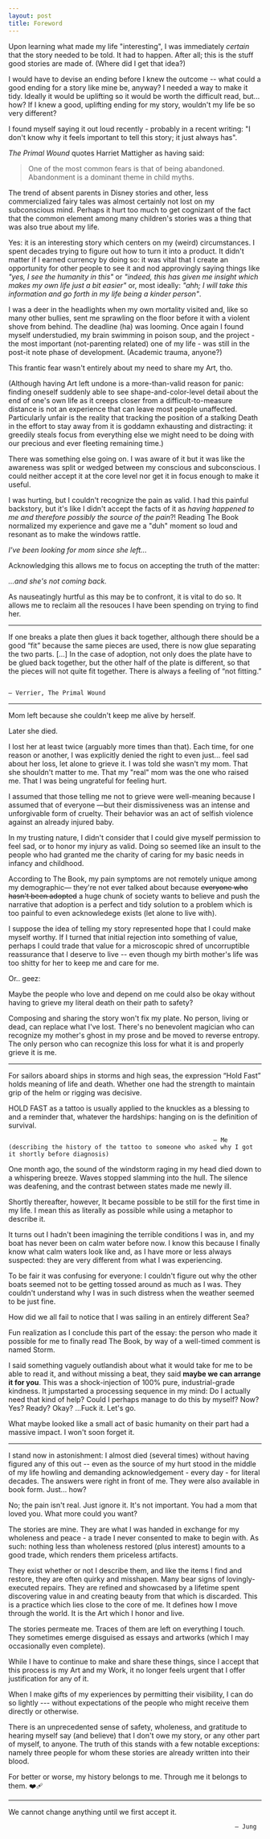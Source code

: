 ```yaml
---
layout: post
title: Foreword
---
```


Upon learning what made my life "interesting", I was immediately *certain* that the story needed to be told. It had to happen. After all; this is the stuff good stories are made of. (Where did I get that idea?)

I would have to devise an ending before I knew the outcome -- what could a good ending for a story like mine be, anyway? I needed a way to make it tidy. Ideally it would be uplifting so it would be worth the difficult read, but... how? If I knew a good, uplifting ending for my story, wouldn't my life be so very different?

I found myself saying it out loud recently - probably in a recent writing: "I don't know why it feels important to tell this story; it just always has".

*The Primal Wound* quotes Harriet Mattigher as having said:

> One of the most common fears is that of being abandoned. Abandonment is a dominant theme in child myths.

The trend of absent parents in Disney stories and other, less commercialized fairy tales was almost certainly not lost on my subconscious mind. Perhaps it hurt too much to get cognizant of the fact that the common element among many children's stories was a thing that was also true about my life.

Yes: it is an interesting story which centers on my (weird) circumstances. I spent decades trying to figure out how to turn it into a product. It didn't matter if I earned currency by doing so: it was vital that I create an opportunity for other people to see it and nod approvingly saying things like *"yes, I see the humanity in this"* or *"indeed, this has given me insight which makes my own life just a bit easier"* or, most ideally: *"ahh; I will take this information and go forth in my life being a kinder person"*.

I was a deer in the headlights when my own mortality visited and, like so many other bullies, sent me sprawling on the floor before it with a violent shove from behind. The deadline (ha) was looming. Once again I found myself understudied, my brain swimming in poison soup, and the project - the most important (not-parenting related) one of my life - was still in the post-it note phase of development. (Academic trauma, anyone?)

This frantic fear wasn't entirely about my need to share my Art, tho.

(Although having Art left undone is a more-than-valid reason for panic: finding oneself suddenly able to see shape-and-color-level detail about the end of one's own life as it creeps closer from a difficult-to-measure distance is not an experience that can leave most people unaffected. Particularly unfair is the reality that tracking the position of a stalking Death in the effort to stay away from it is goddamn exhausting and distracting: it greedily steals focus from everything else we might need to be doing with our precious and ever fleeting remaining time.)

There was something else going on. I was aware of it but it was like the awareness was split or wedged between my conscious and subconscious. I could neither accept it at the core level nor get it in focus enough to make it useful.

I was hurting, but I couldn't recognize the pain as valid. I had this painful backstory, but it's like I didn't accept the facts of it as *having happened to me and therefore possibly the source of the pain*?! Reading The Book normalized my experience and gave me a "duh" moment so loud and resonant as to make the windows rattle. 

*I've been looking for mom since she left...*

Acknowledging this allows me to focus on accepting the truth of the matter: 

*...and she's not coming back.*

As nauseatingly hurtful as this may be to confront, it is vital to do so. It allows me to reclaim all the resouces I have been spending on trying to find her.

---

If one breaks a plate then glues it back together, although there should be a good “fit” because the same pieces are used, there is now glue separating the two parts. [...] In the case of adoption, not only does the plate have to be glued back together, but the other half of the plate is different, so that the pieces will not quite fit together. There is always a feeling of “not fitting.”

                                                                                                    — Verrier, The Primal Wound

---

Mom left because she couldn't keep me alive by herself. 

Later she died. 

I lost her at least twice (arguably more times than that). Each time, for one reason or another, I was explicitly denied the right to even just... feel sad about her loss, let alone to grieve it. I was told she wasn't my mom. That she shouldn't matter to me. That my "real" mom was the one who raised me. That I was being ungrateful for feeling hurt.

I assumed that those telling me not to grieve were well-meaning because I assumed that of everyone —but their dismissiveness was an intense and unforgivable form of cruelty. Their behavior was an act of selfish violence against an already injured baby.

In my trusting nature, I didn't consider that I could give myself permission to feel sad, or to honor my injury as valid. Doing so seemed like an insult to the people who had granted me the charity of caring for my basic needs in infancy and childhood.

According to The Book, my pain symptoms are not remotely unique among my demographic— they're not ever talked about because ~~everyone who hasn't been adopted~~ a huge chunk of society wants to believe and push the narrative that adoption is a perfect and tidy solution to a problem which is too painful to even acknowledege exists (let alone to live with).

I suppose the idea of telling my story represented hope that I could make myself worthy. If I turned that initial rejection into something of value, perhaps I could trade that value for a microscopic shred of uncorruptible reassurance that I deserve to live -- even though my birth mother's life was too shitty for her to keep me and care for me. 

Or.. geez:

Maybe the people who love and depend on me could also be okay without having to grieve my literal death on their path to safety?

Composing and sharing the story won't fix my plate. No person, living or dead, can replace what I've lost. There's no benevolent magician who can recognize my mother's ghost in my prose and be moved to reverse entropy. The only person who can recognize this loss for what it is and properly grieve it is me. 

---

For sailors aboard ships in storms and high seas, the expression “Hold Fast” holds meaning of life and death. Whether one had the strength to maintain grip of the helm or rigging was decisive.

HOLD FAST as a tattoo is usually applied to the knuckles as a blessing to and a reminder that, whatever the hardships: hanging on is the definition of survival.

                                                             — Me (describing the history of the tattoo to someone who asked why I got it shortly before diagnosis)

One month ago, the sound of the windstorm raging in my head died down to a whispering breeze. Waves stopped slamming into the hull. The silence was deafening, and the contrast between states made me newly ill. 

Shortly thereafter, however, It became possible to be still for the first time in my life. I mean this as literally as possible while using a metaphor to describe it.

It turns out I hadn't been imagining the terrible conditions I was in, and my boat has never been on calm water before now. I know this because I finally know what calm waters look like and, as I have more or less always suspected: they are very different from what I was experiencing.

To be fair it was confusing for everyone: I couldn't figure out why the other boats seemed not to be getting tossed around as much as I was. They couldn't understand why I was in such distress when the weather seemed to be just fine.  

How did we all fail to notice that I was sailing in an entirely different Sea?

Fun realization as I conclude this part of the essay: the person who made it possible for me to finally read The Book, by way of a well-timed comment is named Storm.

I said something vaguely outlandish about what it would take for me to be able to read it, and without missing a beat, they said **maybe we can arrange it for you**. This was a shock-injection of 100% pure, industrial-grade kindness. It jumpstarted a processing sequence in my mind: Do I actually need that kind of help? Could I perhaps manage to do this by myself? Now? Yes? Ready? Okay? ...Fuck it. Let's go.

What maybe looked like a small act of basic humanity on their part had a massive impact. I won't soon forget it.

---

I stand now in astonishment: I almost died (several times) without having figured any of this out -- even as the source of my hurt stood in the middle of my life howling and demanding acknowledgement - every day - for literal decades. The answers were right in front of me. They were also available in book form. Just... how?

No; the pain isn't real. Just ignore it. It's not important. You had a mom that loved you. What more could you want?

The stories are mine. They are what I was handed in exchange for my wholeness and peace - a trade I never consented to make to begin with. As such: nothing less than wholeness restored (plus interest) amounts to a good trade, which renders them priceless artifacts.

They exist whether or not I describe them, and like the items I find and restore, they are often quirky and misshapen. Many bear signs of lovingly-executed repairs. They are refined and showcased by a lifetime spent discovering value in and creating beauty from that which is discarded. This is a practice which lies close to the core of me. It defines how I move through the world. It is the Art which I honor and live.

The stories permeate me. Traces of them are left on everything I touch. They sometimes emerge disguised as essays and artworks (which I may occasionally even complete).

While I have to continue to make and share these things, since I accept that this process is my Art and my Work, it no longer feels urgent that I offer justification for any of it. 

When I make gifts of my experiences by permitting their visibility, I can do so lightly --- without expectations of the people who might receive them directly or otherwise.

There is an unprecedented sense of safety, wholeness, and gratitude to hearing myself say (and believe) that I don't owe my story, or any other part of myself, to anyone. The truth of this stands with a few notable exceptions: namely three people for whom these stories are already written into their blood.

For better or worse, my history belongs to me. Through me it belongs to them. ❤️‍🩹

---

We cannot change anything until we first accept it.

                                                                   — Jung
